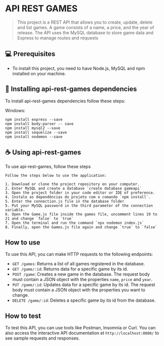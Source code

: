 # API REST GAMES 


> This project is a REST API that allows you to create, update, delete and list games. A game consists of a name, a price, and the year of release. The API uses the MySQL database to store game data and Express to manage routes and requests

## 💻 Prerequisites

- To install this project, you need to have Node.js, MySQL and npm installed on your machine.

## 🚀 Installing api-rest-games dependencies 

To install api-rest-games dependencies follow these steps:

Windows:

```
npm install express --save
npm install body-parser -- save
npm install mysql2 --save
npm install sequelize --save
npm install nodemon --save
```

## ☕ Using api-rest-games

To use api-rest-games, follow these steps

```
Follow the steps below to use the application:

1. Download or clone the project repository on your computer.
2. Enter MySQL and create a database `create database gameapi`
3. Open the project folder in your code editor or IDE of preference.
4. Instale as dependências do projeto com o comando `npm install`.
5. Enter the connection.js file in the database folder
5. Put your MySQL password in the third parameter of the connection variable.
6. Open the Game.js file inside the games file, uncomment lines 19 to 21 and change `false` to `true`
7. Open the terminal and run the command `npx nodemon index.js`
8. Finally, open the Games.js file again and change `true` to `false`

```

## How to use

To use this API, you can make HTTP requests to the following endpoints:

- `GET /games`: Returns a list of all games registered in the database.
- `GET /game/:id`: Returns data for a specific game by its id.
- `POST /game`: Creates a new game in the database. The request body must contain a JSON object with the properties `name`, `price` and `year`.
- `PUT /game/:id`: Updates data for a specific game by its id. The request body must contain a JSON object with the properties you want to change.
- `DELETE /game/:id`: Deletes a specific game by its id from the database.

## How to test

To test this API, you can use tools like Postman, Insomnia or Curl. You can also access the interactive API documentation at `http://localhost:8080/` to see sample requests and responses.
